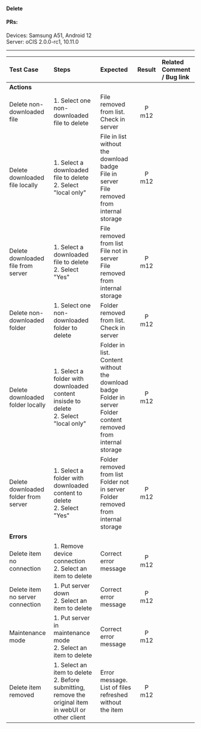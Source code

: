 #### Delete 

#### PRs: 

Devices: Samsung A51, Android 12<br>
Server: oCIS 2.0.0-rc1, 10.11.0


---

 
| Test Case | Steps | Expected | Result | Related Comment / Bug link | 
| :-------- | :---- | :------- | :----: | :------------------------- | 
|**Actions**||||||
| Delete non-downloaded file  | 1. Select one non-downloaded file to delete| File removed from list. Check in server| P m12   |  |
| Delete downloaded file locally | 1. Select a downloaded file to delete<br>2. Select "local only" | File  in list without the download badge<br>File in server<br>File removed from internal storage | P m12  |  |
| Delete downloaded file from server | 1. Select a downloaded file to delete<br>2. Select "Yes" | File  removed from list<br>File not in server<br>File removed from internal storage | P m12  |  |
| Delete non-downloaded folder  | 1. Select one non-downloaded folder to delete| Folder removed from list. Check in server| P m12   |  |
| Delete downloaded folder locally | 1. Select a folder with downloaded content insisde to delete<br>2. Select "local only" | Folder in list. Content without the download badge<br>Folder in server<br>Folder content removed from internal storage |  P m12  |  |
| Delete downloaded folder from server | 1. Select a folder with downloaded content to delete<br>2. Select "Yes" | Folder removed from list<br>Folder not in server<br>Folder removed from internal storage |   P m12 |  |
|**Errors**||||||
| Delete item no connection | 1. Remove device connection<br>2. Select an item to delete | Correct error message | P m12 |  |
| Delete item no server connection | 1. Put server down<br>2. Select an item to delete | Correct error message | P m12 |  |
| Maintenance mode | 1. Put server in maintenance mode<br>2. Select an item to delete | Correct error message | P m12 |  |
| Delete item removed | 1. Select an item to delete<br>2. Before submitting, remove the original item in webUI or other client | Error message. List of files refreshed without the item | P m12 |  |
